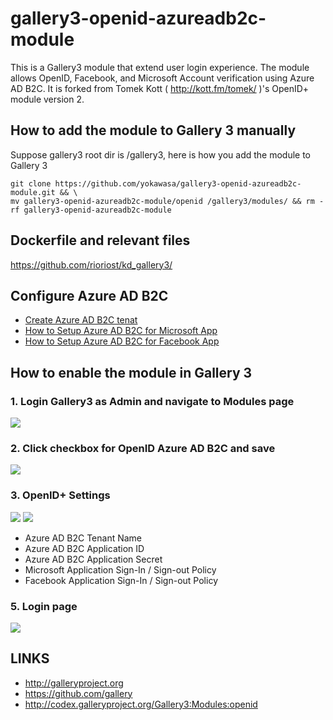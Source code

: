 # gallery3-openid-azureadb2c-module
This is a Gallery3 module that extend user login experience. The module allows OpenID, Facebook, and Microsoft Account verification using Azure AD B2C. It is forked from Tomek Kott ( http://kott.fm/tomek/ )'s OpenID+ module version 2.

## How to add the module to Gallery 3 manually

Suppose gallery3 root dir is /gallery3, here is how you add the module to Gallery 3
```
git clone https://github.com/yokawasa/gallery3-openid-azureadb2c-module.git && \
mv gallery3-openid-azureadb2c-module/openid /gallery3/modules/ && rm -rf gallery3-openid-azureadb2c-module
```

## Dockerfile and relevant files
https://github.com/rioriost/kd_gallery3/

## Configure Azure AD B2C

- [Create Azure AD B2C tenat](https://docs.microsoft.com/en-us/azure/active-directory-b2c/active-directory-b2c-get-started)
- [How to Setup Azure AD B2C for Microsoft App](https://docs.microsoft.com/ja-jp/azure/active-directory-b2c/active-directory-b2c-setup-msa-app)
- [How to Setup Azure AD B2C for Facebook App](https://docs.microsoft.com/ja-jp/azure/active-directory-b2c/active-directory-b2c-setup-fb-app)

## How to enable the module in Gallery 3

### 1. Login Gallery3 as Admin and navigate to Modules page
![](https://github.com/yokawasa/gallery3-openid-azureadb2c-module/raw/master/img/1_menu_modules.png)

### 2. Click checkbox for OpenID Azure AD B2C and save
![](https://github.com/yokawasa/gallery3-openid-azureadb2c-module/raw/master/img/2_check_openid.png)

### 3. OpenID+ Settings
![](https://github.com/yokawasa/gallery3-openid-azureadb2c-module/raw/master/img/3_openid_menu.png)
![](https://github.com/yokawasa/gallery3-openid-azureadb2c-module/raw/master/img/3_openid_settings.png)

- Azure AD B2C Tenant Name
- Azure AD B2C Application ID
- Azure AD B2C Application Secret
- Microsoft Application Sign-In / Sign-out Policy
- Facebook Application Sign-In / Sign-out Policy


### 5. Login page

![](https://github.com/yokawasa/gallery3-openid-azureadb2c-module/raw/master/img/4_login_page.png)


## LINKS
- http://galleryproject.org
- https://github.com/gallery
- http://codex.galleryproject.org/Gallery3:Modules:openid
